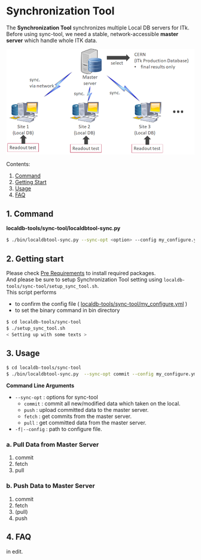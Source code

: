 # Synchronization Tool

The **Synchronization Tool** synchronizes multiple Local DB servers for ITk.<br>
Before using sync-tool, we need a stable, network-accessible **master server** which handle whole ITK data.

![Sync overall](images/sync_overall.png)

Contents:

1. [Command](#1-command)
2. [Getting Start](#2-getting-start)
3. [Usage](#3-usage)
4. [FAQ](#4-faq)

## 1. Command

**localdb-tools/sync-tool/localdbtool-sync.py**

```bash
$ ./bin/localdbtool-sync.py --sync-opt <option> --config my_configure.yml
```

## 2. Getting start

Please check [Pre Requirements](requirements.md) to install required packages.<br>
And please be sure to setup Synchronization Tool setting using `localdb-tools/sync-tool/setup_sync_tool.sh`. <br>
This script performs

- to confirm the config file ( [localdb-tools/sync-tool/my_configure.yml](config.md) )
- to set the binary command in bin directory

```bash
$ cd localdb-tools/sync-tool
$ ./setup_sync_tool.sh
< Setting up with some texts >
```

## 3. Usage

```bash
$ cd localdb-tools/sync-tool
$ ./bin/localdbtool-sync.py  --sync-opt commit --config my_configure.yml
```

**Command Line Arguments**

- `--sync-opt` : options for sync-tool
    - `commit` : commit all new/modified data which taken on the local.
    - `push` : upload committed data to the master server.
    - `fetch` : get commits from the master server.
    - `pull` : get committed data from the master server.
- `-f|--config` : path to configure file.

### a. Pull Data from Master Server

1. commit
2. fetch
3. pull

### b. Push Data to Master Server

1. commit
2. fetch
3. (pull)
4. push

## 4. FAQ

in edit.
